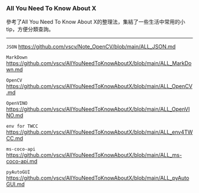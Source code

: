 
### All You Need To Know About X
 參考了All You Need To Know About X的整理法，集結了一些生活中常用的小tip，方便分類查詢。

* * *

`JSON`
https://github.com/vscv/Note_OpenCV/blob/main/ALL_JSON.md

`MarkDown`
https://github.com/vscv/AllYouNeedToKnowAboutX/blob/main/ALL_MarkDown.md

`OpenCV`
https://github.com/vscv/AllYouNeedToKnowAboutX/blob/main/ALL_OpenCV.md

`OpenVINO`
https://github.com/vscv/AllYouNeedToKnowAboutX/blob/main/ALL_OpenVINO.md

`env for TWCC`
https://github.com/vscv/AllYouNeedToKnowAboutX/blob/main/ALL_env4TWCC.md

`ms-coco-api`
https://github.com/vscv/AllYouNeedToKnowAboutX/blob/main/ALL_ms-coco-api.md

`pyAutoGUI`
https://github.com/vscv/AllYouNeedToKnowAboutX/blob/main/ALL_pyAutoGUI.md



